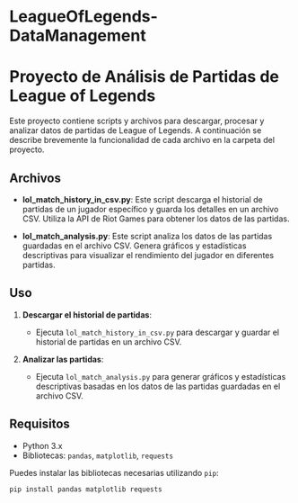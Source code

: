# LeagueOfLegends-DataManagement

# Proyecto de Análisis de Partidas de League of Legends

Este proyecto contiene scripts y archivos para descargar, procesar y analizar datos de partidas de League of Legends. A continuación se describe brevemente la funcionalidad de cada archivo en la carpeta del proyecto.

## Archivos

- **lol_match_history_in_csv.py**: Este script descarga el historial de partidas de un jugador específico y guarda los detalles en un archivo CSV. Utiliza la API de Riot Games para obtener los datos de las partidas.

- **lol_match_analysis.py**: Este script analiza los datos de las partidas guardadas en el archivo CSV. Genera gráficos y estadísticas descriptivas para visualizar el rendimiento del jugador en diferentes partidas.

## Uso

1. **Descargar el historial de partidas**:

   - Ejecuta `lol_match_history_in_csv.py` para descargar y guardar el historial de partidas en un archivo CSV.

2. **Analizar las partidas**:
   - Ejecuta `lol_match_analysis.py` para generar gráficos y estadísticas descriptivas basadas en los datos de las partidas guardadas en el archivo CSV.

## Requisitos

- Python 3.x
- Bibliotecas: `pandas`, `matplotlib`, `requests`

Puedes instalar las bibliotecas necesarias utilizando `pip`:

```sh
pip install pandas matplotlib requests
```
